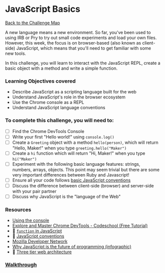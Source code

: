 # JavaScript Basics

[Back to the Challenge Map](0_challenge_map.md)

A new language means a new environment. So far, you've been used to using IRB or Pry to try out small code experiments and load your own files. However, this week, the focus is on browser-based (also known as client-side) JavaScript, which means that you'll need to get familiar with some new tools.

In this challenge, you will learn to interact with the JavaScript REPL, create a basic object with a method and write a simple function.

### Learning Objectives covered
- Describe JavaScript as a scripting language built for the web
- Understand JavaScript's role in the browser ecosystem
- Use the Chrome console as a REPL
- Understand JavaScript language conventions

### To complete this challenge, you will need to:

- [ ] Find the Chrome DevTools Console
- [ ] Write your first "Hello world!" using `console.log()`
- [ ] Create a `Greeting` object with a method `hello(person)`, which will return "Hello, Maker!" when you type `greeting.hello("Maker")`
- [ ] Create a `hi` function which will return "Hi, Maker!" when you type `hi("Maker")`
- [ ] Experiment with the following basic language features: strings, numbers, arrays, objects. This point may seem trivial but there are some very important differences between Ruby and Javascript!
- [ ] Ensure all your code follows [basic JavaScript conventions](/pills/js_conventions.md)
- [ ] Discuss the difference between client-side (browser) and server-side with your pair partner
- [ ] Discuss why JavaScript is the "language of the Web"

### Resources
- [Using the console](https://developers.google.com/web/tools/javascript/console/index?hl=en)
- [Explore and Master Chrome DevTools - Codeschool (Free Tutorial)](http://discover-devtools.codeschool.com/)
- :pill: [`function` in JavaScript](../pills/js_functions.md)
- :pill: [JavaScript conventions](../pills/js_conventions.md)
- [Mozilla Developer Network](https://developer.mozilla.org/en-US/docs/Web/JavaScript)
- [Why JavaScript is the future of programming (infographic)](http://dab1nmslvvntp.cloudfront.net/wp-content/uploads/2012/11/infographic-Why_JS_is_the_Future_of_Programming.png)
- :pill: [Three tier web architecture](/pills/three_tier_architecture.md)

### [Walkthrough](walkthroughs/1.md)


